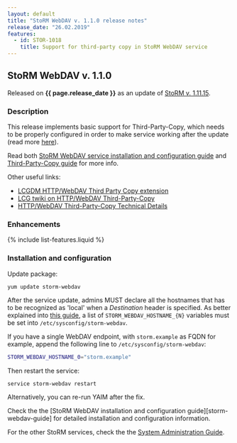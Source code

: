 ```yaml
---
layout: default
title: "StoRM WebDAV v. 1.1.0 release notes"
release_date: "26.02.2019"
features:
  - id: STOR-1018
    title: Support for third-party copy in StoRM WebDAV service
---
```


## StoRM WebDAV v. 1.1.0

Released on **{{ page.release_date }}** as an update of [StoRM v. 1.11.15][release-notes].

### Description

This release implements basic support for Third-Party-Copy, which needs to be
properly configured in order to make service working after the update
(read more [here][webdav-tpc-aliases]).

Read both [StoRM WebDAV service installation and configuration guide][dav-guide] and
[Third-Party-Copy guide][tpc-guide] for more info.

Other useful links:

- [LCGDM HTTP/WebDAV Third Party Copy extension](https://svnweb.cern.ch/trac/lcgdm/wiki/Dpm/WebDAV/Extensions#ThirdPartyCopies)
- [LCG twiki on HTTP/WebDAV Third-Party-Copy](https://twiki.cern.ch/twiki/bin/view/LCG/HttpTpc)
- [HTTP/WebDAV Third-Party-Copy Technical Details](https://twiki.cern.ch/twiki/bin/view/LCG/HttpTpcTechnical)

### Enhancements

{% include list-features.liquid %}

### Installation and configuration

Update package:

    yum update storm-webdav

After the service update, admins MUST declare all the hostnames that has to be
recognized as 'local' when a _Destination_ header is specified.
As better explained into [this guide][tpc-guide], a list of
`STORM_WEBDAV_HOSTNAME_{N}` variables must be set into
`/etc/sysconfig/storm-webdav`.

If you have a single WebDAV endpoint, with `storm.example` as FQDN for example,
append the following line to `/etc/sysconfig/storm-webdav`:

```bash
STORM_WEBDAV_HOSTNAME_0="storm.example"
```

Then restart the service:

```
service storm-webdav restart
```

Alternatively, you can re-run YAIM after the fix.

Check the the [StoRM WebDAV installation and configuration guide][storm-webdav-guide]
for detailed installation and configuration information.

For the other StoRM services, check the the [System Administration Guide][storm-sysadmin-guide].

[release-notes]: {{site.baseurl}}/release-notes/StoRM-v1.11.15.html
[storm-sysadmin-guide]: {{site.baseurl}}/documentation/sysadmin-guide/1.11.15
[dav-guide]: {{site.baseurl}}/documentation/sysadmin-guide/1.11.15/storm-webdav-guide.html
[tpc-guide]: {{site.baseurl}}/documentation/sysadmin-guide/1.11.15/tpc.html

[webdav-tpc-aliases]: {{site.baseurl}}/documentation/sysadmin-guide/1.11.15#important2
